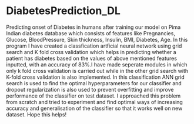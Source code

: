 # DiabetesPrediction_DL
Predicting onset of Diabetes in humans after training our model on Pima Indian diabetes database which consists of features like Pregnancies, Glucose, BloodPressure, Skin thickness, Insulin, BMI, Diabetes, Age.
In this program I have created a classfication artficial neural network using grid search and K fold cross validation which helps in predicting whether a patient has diabetes based on the values of above mentioned features inputted, with an accuracy of 83%.I have made seperate modules in which only k fold cross validation is carried out while in the other grid search with K-fold cross validation is also implemented. In this classification ANN grid search is used to find the optimal hyperparameters for our classifier and dropout regularization is also used to prevent overfitting and improve performance of the classifier on test dataset.
I approached this problem from scratch and tried to experiment and find optimal ways of increasing accuracy and generalisation of the classifier so that it works well on new dataset. Hope this helps!
